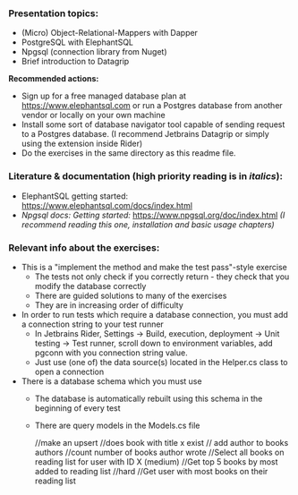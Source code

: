 ### Presentation topics:
- (Micro) Object-Relational-Mappers with Dapper
- PostgreSQL with ElephantSQL
- Npgsql (connection library from Nuget)
- Brief introduction to Datagrip

**Recommended actions:**
- Sign up for a free managed database plan at https://www.elephantsql.com or run a Postgres database from another vendor or locally on your own machine
- Install some sort of database navigator tool capable of sending request to a Postgres database. (I recommend Jetbrains Datagrip or simply using the extension inside Rider)
- Do the exercises in the same directory as this readme file.

### Literature & documentation (high priority reading is in *italics*):
- ElephantSQL getting started: https://www.elephantsql.com/docs/index.html
- *Npgsql docs: Getting started:* https://www.npgsql.org/doc/index.html *(I recommend reading this one, installation and basic usage chapters)*

### Relevant info about the exercises:
- This is a "implement the method and make the test pass"-style exercise
  - The tests not only check if you correctly return - they check that you modify the database correctly
  - There are guided solutions to many of the exercises
  - They are in increasing order of difficulty
- In order to run tests which require a database connection, you must add a connection string to your test runner
  - In Jetbrains Rider, Settings -> Build, execution, deployment -> Unit testing -> Test runner, scroll down to environment variables, add pgconn with you connection string value.
  - Just use (one of) the data source(s) located in the Helper.cs class to open a connection
- There is a database schema which you must use
  - The database is automatically rebuilt using this schema in the beginning of every test
  - There are query models in the Models.cs file



    //make an upsert
    //does book with title x exist
    // add author to books authors
    //count number of books author wrote
    //Select all books on reading list for user with ID X (medium)
    //Get top 5 books by most added to reading list //hard
    //Get user with most books on their reading list